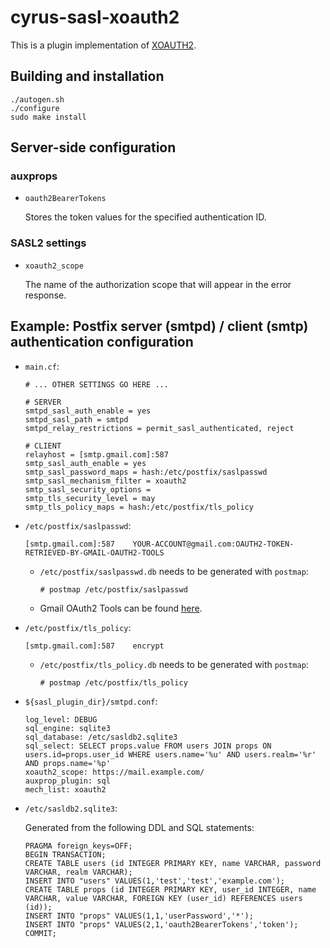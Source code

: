 # cyrus-sasl-xoauth2

This is a plugin implementation of [XOAUTH2](https://developers.google.com/gmail/xoauth2_protocol).

## Building and installation

```
./autogen.sh
./configure
sudo make install
```

## Server-side configuration

### auxprops

* `oauth2BearerTokens`

  Stores the token values for the specified authentication ID.

### SASL2 settings

* `xoauth2_scope`

  The name of the authorization scope that will appear in the error response.


## Example: Postfix server (smtpd) / client (smtp) authentication configuration

* `main.cf`:

  ```
  # ... OTHER SETTINGS GO HERE ...
  
  # SERVER
  smtpd_sasl_auth_enable = yes
  smtpd_sasl_path = smtpd
  smtpd_relay_restrictions = permit_sasl_authenticated, reject
  
  # CLIENT
  relayhost = [smtp.gmail.com]:587
  smtp_sasl_auth_enable = yes
  smtp_sasl_password_maps = hash:/etc/postfix/saslpasswd
  smtp_sasl_mechanism_filter = xoauth2
  smtp_sasl_security_options =
  smtp_tls_security_level = may
  smtp_tls_policy_maps = hash:/etc/postfix/tls_policy

  ```

* `/etc/postfix/saslpasswd`:

  ```
  [smtp.gmail.com]:587    YOUR-ACCOUNT@gmail.com:OAUTH2-TOKEN-RETRIEVED-BY-GMAIL-OAUTH2-TOOLS
  ```

  * `/etc/postfix/saslpasswd.db` needs to be generated with `postmap`:

    ```
    # postmap /etc/postfix/saslpasswd
    ```

  * Gmail OAuth2 Tools can be found [here](https://github.com/google/gmail-oauth2-tools).

* `/etc/postfix/tls_policy`:

  ```
  [smtp.gmail.com]:587    encrypt
  ```
  
  * `/etc/postfix/tls_policy.db` needs to be generated with `postmap`:

    ```
    # postmap /etc/postfix/tls_policy
    ```

* `${sasl_plugin_dir}/smtpd.conf`:

    ```
    log_level: DEBUG
    sql_engine: sqlite3
    sql_database: /etc/sasldb2.sqlite3
    sql_select: SELECT props.value FROM users JOIN props ON users.id=props.user_id WHERE users.name='%u' AND users.realm='%r' AND props.name='%p'
    xoauth2_scope: https://mail.example.com/
    auxprop_plugin: sql
    mech_list: xoauth2
    ```

* `/etc/sasldb2.sqlite3`:

  Generated from the following DDL and SQL statements:

  ```
  PRAGMA foreign_keys=OFF;
  BEGIN TRANSACTION;
  CREATE TABLE users (id INTEGER PRIMARY KEY, name VARCHAR, password VARCHAR, realm VARCHAR);
  INSERT INTO "users" VALUES(1,'test','test','example.com');
  CREATE TABLE props (id INTEGER PRIMARY KEY, user_id INTEGER, name VARCHAR, value VARCHAR, FOREIGN KEY (user_id) REFERENCES users (id));
  INSERT INTO "props" VALUES(1,1,'userPassword','*');
  INSERT INTO "props" VALUES(2,1,'oauth2BearerTokens','token');
  COMMIT;
  ```
